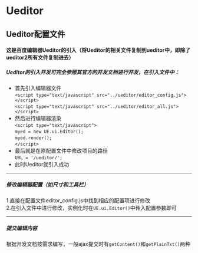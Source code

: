 # Ueditor
Ueditor配置文件   
---   
#### 这是百度编辑器Ueditor的引入（将Ueditor的相关文件复制到ueditor中，即除了ueditor2所有文件复制进去）   
   
##### Ueditor的引入开发可完全参照其官方的开发文档进行开发，在引入文件中：   
- 首先引入编辑器文件     
`<script type="text/javascript" src="../ueditor/editor_config.js"></script>`   
`<script type="text/javascript" src="../ueditor/editor_all.js"></script>`    
- 然后进行编辑器渲染    
`<script type="text/javascript">`    
`myed = new UE.ui.Editor();`    
`myed.render();`    
`</script>`   
- 最后就是在原配置文件中修改项目的路径    
`URL = '/ueditor/';`   
- 此时Ueditor就引入成功   
    
---   
##### 修改编辑器配置（如尺寸和工具栏）    
1.直接在配置文件editor_config.js中找到相应的配置项进行修改    
2.在引入文件中进行修改，实例化时在`UE.ui.Editor()`中传入配置参数即可     
    
---
##### 提交编辑内容    
根据开发文档按需求编写，一般ajax提交时有`getContent()`和`getPlainTxt()`两种

